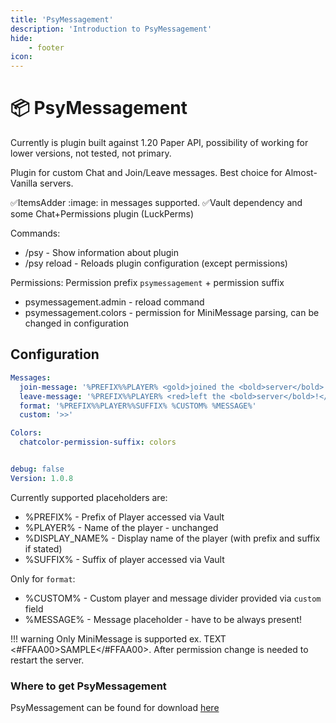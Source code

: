```yaml
---
title: 'PsyMessagement'
description: 'Introduction to PsyMessagement'
hide:
    - footer
icon: 
---
```


# :package: PsyMessagement

Currently is plugin built against 1.20 Paper API, possibility of working for lower versions, not tested, not primary.

Plugin for custom Chat and Join/Leave messages.
Best choice for Almost-Vanilla servers.

✅ItemsAdder :image: in messages supported.
✅Vault dependency and some Chat+Permissions plugin (LuckPerms)

Commands:

* /psy - Show information about plugin
* /psy reload - Reloads plugin configuration (except permissions)

Permissions:
Permission prefix `psymessagement` + permission suffix

* psymessagement.admin - reload command
* psymessagement.colors - permission for MiniMessage parsing, can be changed in configuration

## Configuration

```yml
Messages:
  join-message: '%PREFIX%%PLAYER% <gold>joined the <bold>server</bold>!</gold>'
  leave-message: '%PREFIX%%PLAYER% <red>left the <bold>server</bold>!</red>'
  format: '%PREFIX%%PLAYER%%SUFFIX% %CUSTOM% %MESSAGE%'
  custom: '>>'

Colors:
  chatcolor-permission-suffix: colors


debug: false
Version: 1.0.8
```

Currently supported placeholders are:

* %PREFIX% - Prefix of Player accessed via Vault
* %PLAYER% - Name of the player - unchanged
* %DISPLAY_NAME% - Display name of the player (with prefix and suffix if stated)
* %SUFFIX% - Suffix of player accessed via Vault

Only for `format`:

* %CUSTOM% - Custom player and message divider provided via `custom` field
* %MESSAGE% - Message placeholder - have to be always present!

!!! warning
    Only MiniMessage is supported ex. <gold><bold>TEXT</gold></bold> <#FFAA00>SAMPLE</#FFAA00>. After permission change is needed to restart the server.

### Where to get PsyMessagement
PsyMessagement can be found for download [here](https://modrinth.com/plugin/psymessagement)